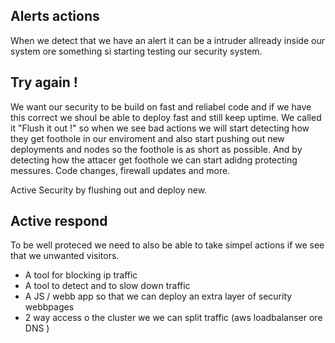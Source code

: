 ## Alerts actions 

When we detect that we have an alert it can be a intruder allready inside our system ore something si starting testing our security system.


## Try again !
We want our security to be build on fast and reliabel code and if we have this correct we shoul be able to deploy fast and still keep uptime.
We called it "Flush it out !" so when we see bad actions we will start detecting how they get foothole in our enviroment and also start pushing out new deployments and nodes so the foothole is as short as possible. And by detecting how the attacer get foothole we can start adidng protecting messures. Code changes, firewall updates and more.

Active Security by flushing out and deploy new.


## Active respond 
To be well proteced we need to also be able to take simpel actions if we see that we unwanted visitors.

- A tool for blocking ip traffic
- A tool to detect and to slow down traffic  
- A JS / webb app so that we can deploy an extra layer of security webbpages
- 2 way access o the cluster we we can split traffic (aws loadbalanser ore DNS )


